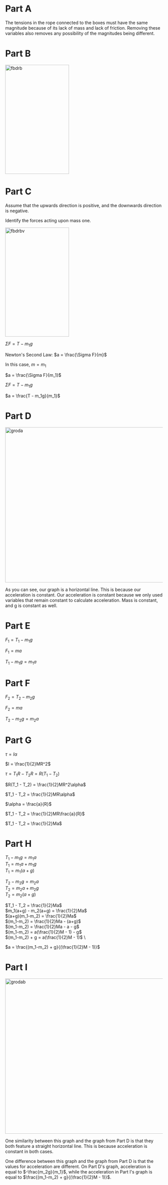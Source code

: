 # Part A
The tensions in the rope connected to the boxes must have the same magnitude because of its lack of mass and lack of friction. Removing these variables also removes any possibility of the magnitudes being different.

# Part B

<img width="204" height="348" alt="fbdrb" src="https://github.com/user-attachments/assets/010fb516-4912-462f-b6f9-ce281208bd60" />

# Part C
Assume that the upwards direction is positive, and the downwards direction is negative.

Identify the forces acting upon mass one.

<img width="204" height="348" alt="fbdrbv" src="https://github.com/user-attachments/assets/7ae687d9-c2bb-45db-9c92-df7624d87e38" />

$\Sigma F = T - m_1g$

Newton's Second Law: $a = \frac{\Sigma F}{m}$

In this case, $m = m_1$

$a = \frac{\Sigma F}{m_1}$

$\Sigma F = T - m_1g$

$a = \frac{T - m_1g}{m_1}$

# Part D

<img width="804" height="495" alt="groda" src="https://github.com/user-attachments/assets/304df3ff-fd52-49da-9ee3-f70674740203" />

As you can see, our graph is a horizontal line. This is because our acceleration is constant. Our acceleration is constant because we only used variables that remain constant to calculate acceleration. Mass is constant, and g is constant as well.

# Part E

$F_1 = T_1 - m_1g$

$F_1 = ma$

$T_1 - m_1g = m_1a$

# Part F

$F_2 = T_2 - m_2g$

$F_2 = ma$

$T_2 - m_2g = m_2a$

# Part G

$\tau = I\alpha$

$I = \frac{1}{2}MR^2$

$\tau = T_1R - T_2R = R(T_1 - T_2)$

$R(T_1 - T_2) = \frac{1}{2}MR^2\alpha$

$T_1 - T_2 = \frac{1}{2}MR\alpha$

$\alpha = \frac{a}{R}$

$T_1 - T_2 = \frac{1}{2}MR\frac{a}{R}$

$T_1 - T_2 = \frac{1}{2}Ma$


# Part H

$T_1 - m_1g = m_1a$ \
$T_1 = m_1a + m_1g$ \
$T_1 = m_1(a+g)$ 

$T_2 - m_2g = m_2a$ \
$T_2 = m_2a + m_2g$ \
$T_2 = m_2(a+g)$ 

$T_1 - T_2 = \frac{1}{2}Ma$ \
$m_1(a+g) - m_2(a+g) = \frac{1}{2}Ma$ \
$(a+g)(m_1-m_2) = \frac{1}{2}Ma$ \
$(m_1-m_2) = \frac{1}{2}Ma - (a+g)$ \
$(m_1-m_2) = \frac{1}{2}Ma - a - g$ \
$(m_1-m_2) = a(\frac{1}{2}M - 1) - g$ \
$(m_1-m_2) + g = a(\frac{1}{2}M - 1)$ \

$a = \frac{(m_1-m_2) + g}{(\frac{1}{2}M - 1)}$

# Part I

<img width="804" height="495" alt="grodab" src="https://github.com/user-attachments/assets/02435f95-e10a-4eba-84fb-bf0bf6fa89a8" />

One similarity between this graph and the graph from Part D is that they both feature a straight horizontal line. This is because acceleration is constant in both cases.

One difference between this graph and the graph from Part D is that the values for acceleration are different. On Part D's graph, acceleration is equal to $-\frac{m_2g}{m_1}$, while the acceleration in Part I's graph is equal to $\frac{(m_1-m_2) + g}{(\frac{1}{2}M - 1)}$.
